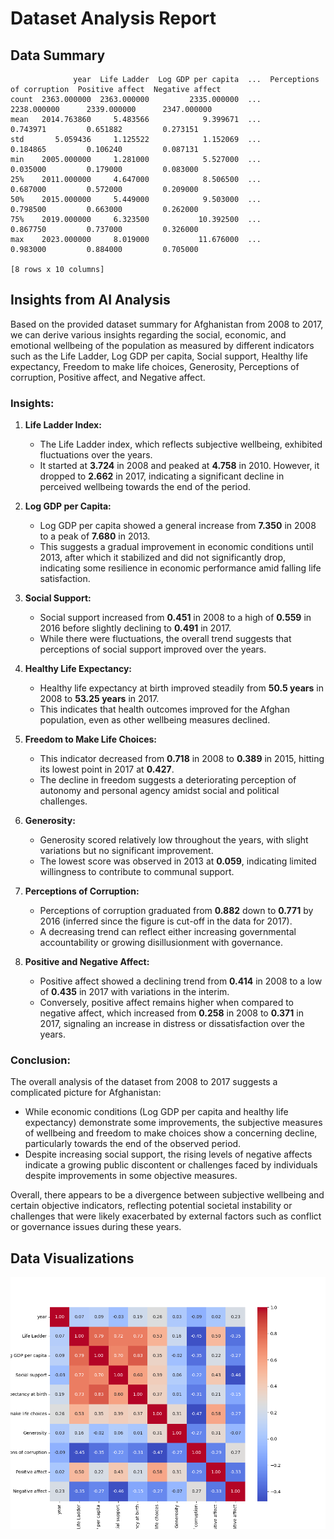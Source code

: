 # Dataset Analysis Report
## Data Summary
```
              year  Life Ladder  Log GDP per capita  ...  Perceptions of corruption  Positive affect  Negative affect
count  2363.000000  2363.000000         2335.000000  ...                2238.000000      2339.000000      2347.000000
mean   2014.763860     5.483566            9.399671  ...                   0.743971         0.651882         0.273151
std       5.059436     1.125522            1.152069  ...                   0.184865         0.106240         0.087131
min    2005.000000     1.281000            5.527000  ...                   0.035000         0.179000         0.083000
25%    2011.000000     4.647000            8.506500  ...                   0.687000         0.572000         0.209000
50%    2015.000000     5.449000            9.503000  ...                   0.798500         0.663000         0.262000
75%    2019.000000     6.323500           10.392500  ...                   0.867750         0.737000         0.326000
max    2023.000000     8.019000           11.676000  ...                   0.983000         0.884000         0.705000

[8 rows x 10 columns]
```
## Insights from AI Analysis
Based on the provided dataset summary for Afghanistan from 2008 to 2017, we can derive various insights regarding the social, economic, and emotional wellbeing of the population as measured by different indicators such as the Life Ladder, Log GDP per capita, Social support, Healthy life expectancy, Freedom to make life choices, Generosity, Perceptions of corruption, Positive affect, and Negative affect.

### Insights:

1. **Life Ladder Index:**
   - The Life Ladder index, which reflects subjective wellbeing, exhibited fluctuations over the years.
   - It started at **3.724** in 2008 and peaked at **4.758** in 2010. However, it dropped to **2.662** in 2017, indicating a significant decline in perceived wellbeing towards the end of the period.

2. **Log GDP per Capita:**
   - Log GDP per capita showed a general increase from **7.350** in 2008 to a peak of **7.680** in 2013.
   - This suggests a gradual improvement in economic conditions until 2013, after which it stabilized and did not significantly drop, indicating some resilience in economic performance amid falling life satisfaction.

3. **Social Support:**
   - Social support increased from **0.451** in 2008 to a high of **0.559** in 2016 before slightly declining to **0.491** in 2017.
   - While there were fluctuations, the overall trend suggests that perceptions of social support improved over the years.

4. **Healthy Life Expectancy:**
   - Healthy life expectancy at birth improved steadily from **50.5 years** in 2008 to **53.25 years** in 2017.
   - This indicates that health outcomes improved for the Afghan population, even as other wellbeing measures declined.

5. **Freedom to Make Life Choices:**
   - This indicator decreased from **0.718** in 2008 to **0.389** in 2015, hitting its lowest point in 2017 at **0.427**.
   - The decline in freedom suggests a deteriorating perception of autonomy and personal agency amidst social and political challenges.

6. **Generosity:**
   - Generosity scored relatively low throughout the years, with slight variations but no significant improvement.
   - The lowest score was observed in 2013 at **0.059**, indicating limited willingness to contribute to communal support.

7. **Perceptions of Corruption:**
   - Perceptions of corruption graduated from **0.882** down to **0.771** by 2016 (inferred since the figure is cut-off in the data for 2017).
   - A decreasing trend can reflect either increasing governmental accountability or growing disillusionment with governance.

8. **Positive and Negative Affect:**
   - Positive affect showed a declining trend from **0.414** in 2008 to a low of **0.435** in 2017 with variations in the interim.
   - Conversely, positive affect remains higher when compared to negative affect, which increased from **0.258** in 2008 to **0.371** in 2017, signaling an increase in distress or dissatisfaction over the years.

### Conclusion:

The overall analysis of the dataset from 2008 to 2017 suggests a complicated picture for Afghanistan: 
- While economic conditions (Log GDP per capita and healthy life expectancy) demonstrate some improvements, the subjective measures of wellbeing and freedom to make choices show a concerning decline, particularly towards the end of the observed period.
- Despite increasing social support, the rising levels of negative affects indicate a growing public discontent or challenges faced by individuals despite improvements in some objective measures.

Overall, there appears to be a divergence between subjective wellbeing and certain objective indicators, reflecting potential societal instability or challenges that were likely exacerbated by external factors such as conflict or governance issues during these years.
## Data Visualizations
![Correlation Heatmap](correlation_heatmap.png)

